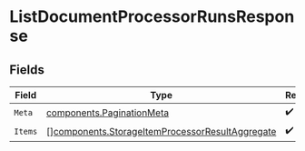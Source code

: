 # ListDocumentProcessorRunsResponse


## Fields

| Field                                                                                                              | Type                                                                                                               | Required                                                                                                           | Description                                                                                                        |
| ------------------------------------------------------------------------------------------------------------------ | ------------------------------------------------------------------------------------------------------------------ | ------------------------------------------------------------------------------------------------------------------ | ------------------------------------------------------------------------------------------------------------------ |
| `Meta`                                                                                                             | [components.PaginationMeta](../../models/components/paginationmeta.md)                                             | :heavy_check_mark:                                                                                                 | N/A                                                                                                                |
| `Items`                                                                                                            | [][components.StorageItemProcessorResultAggregate](../../models/components/storageitemprocessorresultaggregate.md) | :heavy_check_mark:                                                                                                 | N/A                                                                                                                |